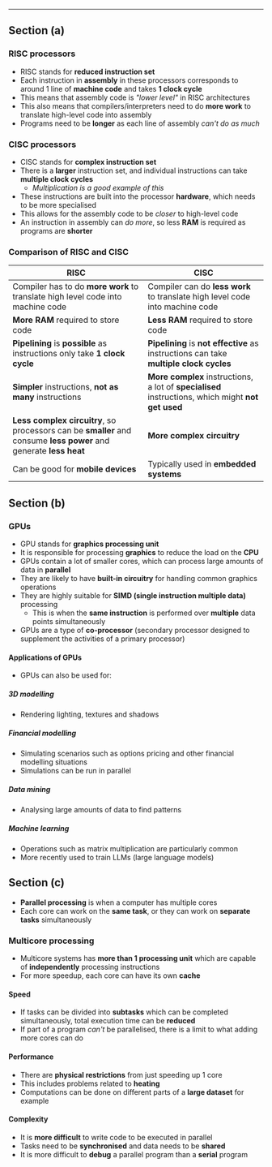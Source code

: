 ***
## Section (a)
### RISC processors
- RISC stands for **reduced instruction set**
- Each instruction in **assembly** in these processors corresponds to around 1 line of **machine code** and takes **1 clock cycle**
- This means that assembly code is *"lower level"* in RISC architectures
- This also means that compilers/interpreters need to do **more work** to translate high-level code into assembly
- Programs need to be **longer** as each line of assembly *can't do as much*

### CISC processors
- CISC stands for **complex instruction set**
- There is a **larger** instruction set, and individual instructions can take **multiple clock cycles**
	- *Multiplication is a good example of this*
- These instructions are built into the processor **hardware**, which needs to be more specialised
- This allows for the assembly code to be *closer* to high-level code
- An instruction in assembly can *do more*, so less **RAM** is required as programs are **shorter**

### Comparison of RISC and CISC

| RISC                                                                                                               | CISC                                                                                               |
| ------------------------------------------------------------------------------------------------------------------ | -------------------------------------------------------------------------------------------------- |
| Compiler has to do **more work** to translate high level code into machine code                                    | Compiler can do **less work** to translate high level code into machine code                       |
| **More RAM** required to store code                                                                                | **Less RAM** required to store code                                                                |
| **Pipelining** is **possible** as instructions only take **1 clock cycle**                                         | **Pipelining** is **not effective** as instructions can take **multiple clock cycles**             |
| **Simpler** instructions, **not as many** instructions                                                             | **More complex** instructions, a lot of **specialised** instructions, which might **not get used** |
| **Less complex circuitry**, so processors can be **smaller** and consume **less power** and generate **less heat** | **More complex circuitry**                                                                         |
| Can be good for **mobile devices**                                                                                 | Typically used in **embedded systems**                                                             |
## Section (b)
### GPUs
- GPU stands for **graphics processing unit**
- It is responsible for processing **graphics** to reduce the load on the **CPU**
- GPUs contain a lot of smaller cores, which can process large amounts of data in **parallel**
- They are likely to have **built-in circuitry** for handling common graphics operations
- They are highly suitable for **SIMD (single instruction multiple data)** processing
	- This is when the **same instruction** is performed over **multiple** data points simultaneously
- GPUs are a type of **co-processor** (secondary processor designed to supplement the activities of a primary processor)
	
#### Applications of GPUs
- GPUs can also be used for:
##### 3D modelling
- Rendering lighting, textures and shadows
##### Financial modelling
- Simulating scenarios such as options pricing and other financial modelling situations
- Simulations can be run in parallel
##### Data mining
- Analysing large amounts of data to find patterns
##### Machine learning
- Operations such as matrix multiplication are particularly common
- More recently used to train LLMs (large language models)

## Section (c)
- **Parallel processing** is when a computer has multiple cores
- Each core can work on the **same task**, or they can work on **separate tasks** simultaneously
### Multicore processing
- Multicore systems has **more than 1 processing unit** which are capable of **independently** processing instructions
- For more speedup, each core can have its own **cache**
#### Speed
- If tasks can be divided into **subtasks** which can be completed simultaneously, total execution time can be **reduced**
- If part of a program *can't* be parallelised, there is a limit to what adding more cores can do
#### Performance
- There are **physical restrictions** from just speeding up 1 core
- This includes problems related to **heating**
- Computations can be done on different parts of a **large dataset** for example
#### Complexity
- It is **more difficult** to write code to be executed in parallel
- Tasks need to be **synchronised** and data needs to be **shared**
- It is more difficult to **debug** a parallel program than a **serial** program
